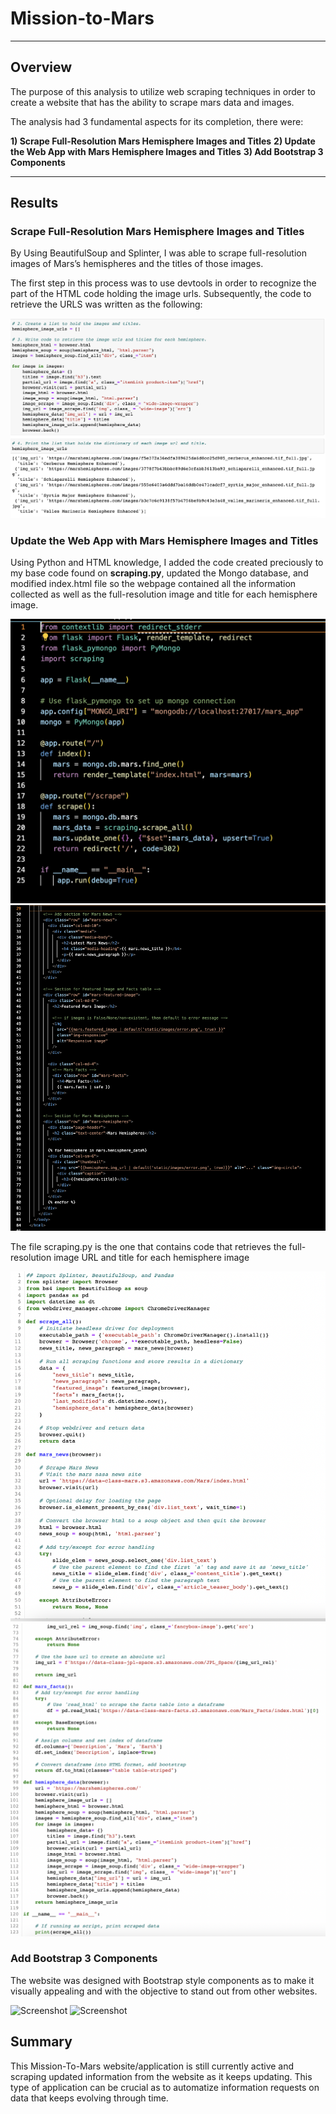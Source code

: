 # Mission-to-Mars
----
## Overview

The purpose of this analysis to utilize web scraping techniques in order to create a website that has the ability to scrape mars data and images. 

The analysis had 3 fundamental aspects for its completion, there were:

**1) Scrape Full-Resolution Mars Hemisphere Images and Titles**
**2) Update the Web App with Mars Hemisphere Images and Titles**
**3) Add Bootstrap 3 Components**

----
## Results

### Scrape Full-Resolution Mars Hemisphere Images and Titles

By Using BeautifulSoup and Splinter, I was able to scrape full-resolution images of Mars’s hemispheres and the titles of those images.

The first step in this process was to use devtools in order to recognize the part of the HTML code holding the image urls. Subsequently, the code to retrieve the URLS was written as the following:

![Screenshot](https://github.com/chgallegos/Mission-to-Mars/blob/main/resources/url-scrape.png)


### Update the Web App with Mars Hemisphere Images and Titles

Using Python and HTML knowledge, I added the code created preciously to my base code found on **scraping.py**, updated the Mongo database, and modified index.html file so the webpage contained all the information collected as well as the full-resolution image and title for each hemisphere image.

![Screenshot](https://github.com/chgallegos/Mission-to-Mars/blob/main/resources/app.png)
![Screenshot](https://github.com/chgallegos/Mission-to-Mars/blob/main/resources/html.png)

The file scraping.py is the one that contains code that retrieves the full-resolution image URL and title for each hemisphere image

![Screenshot](https://github.com/chgallegos/Mission-to-Mars/blob/main/resources/scraping1.png)
![Screenshot](https://github.com/chgallegos/Mission-to-Mars/blob/main/resources/scraping2.png)



### Add Bootstrap 3 Components

The website was designed with Bootstrap style components as to make it visually appealing and with the objective to stand out from other websites.


![Screenshot](https://github.com/chgallegos/Mission-to-Mars/blob/main/resources/website1.png)
![Screenshot](https://github.com/chgallegos/Mission-to-Mars/blob/main/resources/website2.png)

## Summary 

This Mission-To-Mars website/application is still currently active and scraping updated information from the website as it keeps updating. This type of application can be crucial as to automatize information requests on data that keeps evolving through time.